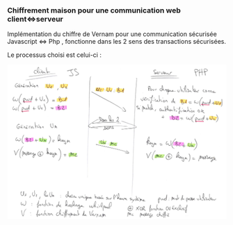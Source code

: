 <h3>Chiffrement maison pour une communication web client<=>serveur</h3>

Implémentation du chiffre de Vernam pour une communication sécurisée Javascript <=> Php , fonctionne dans les 2 sens des transactions sécurisées.

Le processus choisi est celui-ci :

![alt text](https://raw.githubusercontent.com/PoujadeOlivier/Chiffrement_Vernam_Php_Javascript/main/Processus_chiffrement_client_serveur.jpg) 
